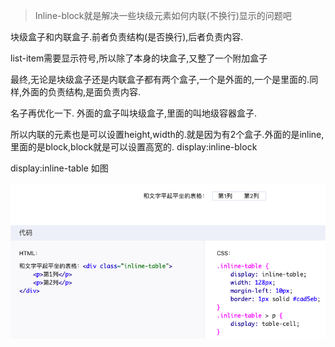 > Inline-block就是解决一些块级元素如何内联(不换行)显示的问题吧
>

块级盒子和内联盒子.前者负责结构(是否换行),后者负责内容.

list-item需要显示符号,所以除了本身的块盒子,又整了一个附加盒子

最终,无论是块级盒子还是内联盒子都有两个盒子,一个是外面的,一个是里面的.同样,外面的负责结构,是面负责内容.

名子再优化一下. 外面的盒子叫块级盒子,里面的叫地级容器盒子.

所以内联的元素也是可以设置height,width的.就是因为有2个盒子.外面的是inline,里面的是block,block就是可以设置高宽的. display:inline-block

display:inline-table 如图

![image-20191009115629137](../../assets/image-20191009115629137.png)